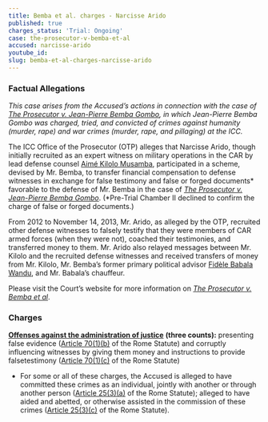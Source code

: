 ```yaml
---
title: Bemba et al. charges - Narcisse Arido
published: true
charges_status: 'Trial: Ongoing'
case: the-prosecutor-v-bemba-et-al
accused: narcisse-arido
youtube_id:
slug: bemba-et-al-charges-narcisse-arido
---
```



### Factual Allegations

*This case arises from the Accused’s actions in connection with the case of [<u>The Prosecutor v. Jean-Pierre Bemba Gombo</u>](https://www.aba-icc.org/cases/case/the-prosecutor-v-bemba/), in which Jean-Pierre Bemba Gombo was charged, tried, and convicted of crimes against humanity (murder, rape) and war crimes (murder, rape, and pillaging) at the ICC.&nbsp;*

The ICC Office of the Prosecutor (OTP) alleges that Narcisse Arido, though initially recruited as an expert witness on military operations in the CAR by lead defense counsel [Aim&eacute; Kilolo Musamba](https://www.aba-icc.org/accused/aime-kilolo-musamba/), participated in a scheme, devised by Mr. Bemba, to transfer financial compensation to defense witnesses in exchange for false testimony and false or forged documents\* favorable to the defense of Mr. Bemba in the case of [*The Prosecutor v. Jean-Pierre Bemba Gombo*](https://www.aba-icc.org/cases/case/the-prosecutor-v-bemba/). (\*Pre-Trial Chamber II declined to confirm the charge of false or forged documents.)

From 2012 to November 14, 2013, Mr. Arido, as alleged by the OTP, recruited other defense witnesses to falsely testify that they were members of CAR armed forces (when they were not), coached their testimonies, and transferred money to them. Mr. Arido also relayed messages between Mr. Kilolo and the recruited defense witnesses and received transfers of money from Mr. Kilolo, Mr. Bemba’s former primary political advisor [Fid&egrave;le Babala Wandu](https://www.aba-icc.org/accused/fid-le-babala-wandu/), and Mr. Babala’s chauffeur.&nbsp;

Please visit the Court’s website for more information on [*The Prosecutor v. Bemba et al*](https://www.icc-cpi.int/car/Bemba-et-al).

### Charges

[**Offenses against the administration of justice**](http://www.casematrixnetwork.org/case-m/klamberg-commentary/rome-statute/#c1243) **(three counts):** presenting false evidence ([Article 70(1)(b)](http://www.casematrixnetwork.org/case-m/klamberg-commentary/rome-statute/#c1243) of the Rome Statute) and corruptly influencing witnesses by giving them money and instructions to provide falsetestimony ([Article 70(1)(c)](http://www.casematrixnetwork.org/case-m/klamberg-commentary/rome-statute/#c1243) of the Rome Statute)

* For some or all of these charges, the Accused is alleged to have committed these crimes as an individual, jointly with another or through another person ([Article 25(3)(a)](http://www.casematrixnetwork.org/case-m/klamberg-commentary/rome-statute/#c1198) of the Rome Statute); alleged to have aided and abetted, or otherwise assisted in the commission of these crimes ([Article 25(3)(c)](http://www.casematrixnetwork.org/case-m/klamberg-commentary/rome-statute/#c1198) of the Rome Statute).